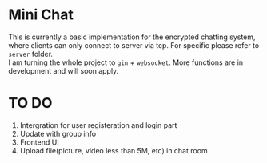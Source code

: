 # Mini Chat
This is currently a basic implementation for the encrypted chatting system, where clients can only connect to server via tcp. For specific please refer to `server` folder.  
I am turning the whole project to `gin` + `websocket`. More functions are in development and will soon apply.

# TO DO
1. Intergration for user registeration and login part
2. Update with group info
3. Frontend UI
4. Upload file(picture, video less than 5M, etc) in chat room